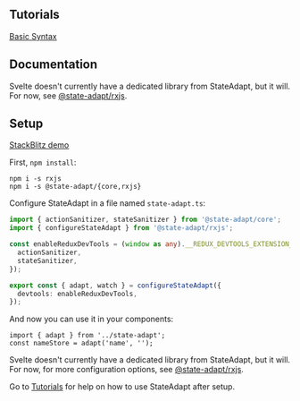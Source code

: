 ## Tutorials

[Basic Syntax](/svelte#1-start-with-simple-state)

## Documentation

Svelte doesn't currently have a dedicated library from StateAdapt, but it will. For now, see [@state-adapt/rxjs](/docs/rxjs).

<!-- [@state-adapt/svelte](/docs/svelte) -->

## Setup

[StackBlitz demo](https://stackblitz.com/edit/vitejs-vite-szsd3d?file=src%2Fadapt.function.ts,src%2Flib%2FCounter.svelte&terminal=dev)

First, `npm install`:

```
npm i -s rxjs
npm i -s @state-adapt/{core,rxjs}
```

Configure StateAdapt in a file named `state-adapt.ts`:

```typescript
import { actionSanitizer, stateSanitizer } from '@state-adapt/core';
import { configureStateAdapt } from '@state-adapt/rxjs';

const enableReduxDevTools = (window as any).__REDUX_DEVTOOLS_EXTENSION__?.({
  actionSanitizer,
  stateSanitizer,
});

export const { adapt, watch } = configureStateAdapt({
  devtools: enableReduxDevTools,
});
```

And now you can use it in your components:

```tsx
import { adapt } from '../state-adapt';
const nameStore = adapt('name', '');
```

Svelte doesn't currently have a dedicated library from StateAdapt, but it will. For now, for more configuration options, see [@state-adapt/rxjs](/docs/rxjs).

<!-- For more configuration options, see [@state-adapt/svelte](/docs/svelte). -->

Go to [Tutorials](svelte/get-started#tutorials) for help on how to use StateAdapt after setup.
